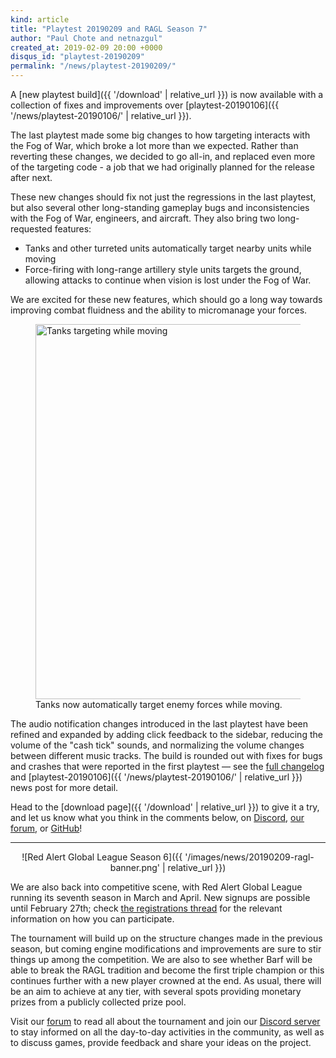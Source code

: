 ```yaml
---
kind: article
title: "Playtest 20190209 and RAGL Season 7"
author: "Paul Chote and netnazgul"
created_at: 2019-02-09 20:00 +0000
disqus_id: "playtest-20190209"
permalink: "/news/playtest-20190209/"
---
```


A [new playtest build]({{ '/download' | relative_url }}) is now available with a collection of fixes and improvements over [playtest-20190106]({{ '/news/playtest-20190106/' | relative_url }}).

The last playtest made some big changes to how targeting interacts with the Fog of War, which broke a lot more than we expected. Rather than reverting these changes, we decided to go all-in, and replaced even more of the targeting code - a job that we had originally planned for the release after next.

These new changes should fix not just the regressions in the last playtest, but also several other long-standing gameplay bugs and inconsistencies with the Fog of War, engineers, and aircraft. They also bring two long-requested features:

* Tanks and other turreted units automatically target nearby units while moving
* Force-firing with long-range artillery style units targets the ground, allowing attacks to continue when vision is lost under the Fog of War.

We are excited for these new features, which should go a long way towards improving combat fluidness and the ability to micromanage your forces.

<figure>
  <img src="{{ '/images/news/20190209-opportunityfire.gif' | relative_url }}" alt="Tanks targeting while moving" width="600px" />
  <figcaption>Tanks now automatically target enemy forces while moving.</figcaption>
</figure>

The audio notification changes introduced in the last playtest have been refined and expanded by adding click feedback to the sidebar, reducing the volume of the "cash tick" sounds, and normalizing the volume changes between different music tracks. The build is rounded out with fixes for bugs and crashes that were reported in the first playtest &mdash; see the [full changelog](https://github.com/OpenRA/OpenRA/wiki/Changelog/7b4a50814a012c161e68378f7af533e6c2dfd5f7) and [playtest-20190106]({{ '/news/playtest-20190106/' | relative_url }}) news post for more detail.

Head to the [download page]({{ '/download' | relative_url }}) to give it a try, and let us know what you think in the comments below, on [Discord](https://discord.openra.net), [our forum](https://forum.openra.net/), or [GitHub](https://github.com/OpenRA/OpenRA/issues)!

<hr />

<div style="text-align:center" markdown="1">
![Red Alert Global League Season 6]({{ '/images/news/20190209-ragl-banner.png' | relative_url }})
</div>

We are also back into competitive scene, with Red Alert Global League running its seventh season in March and April. New signups are possible until February 27th; check [the registrations thread](https://forum.openra.net/viewtopic.php?f=85&t=20868) for the relevant information on how you can participate. 

The tournament will build up on the structure changes made in the previous season, but coming engine modifications and improvements are sure to stir things up among the competition. We are also to see whether Barf will be able to break the RAGL tradition and become the first triple champion or this continues further with a new player crowned at the end. As usual, there will be an aim to achieve at any tier, with several spots providing monetary prizes from a publicly collected prize pool. 

Visit our [forum](https://forum.openra.net/viewtopic.php?f=85&t=20869) to read all about the tournament and join our [Discord server](https://discord.openra.net) to stay informed on all the day-to-day activities in the community, as well as to discuss games, provide feedback and share your ideas on the project.

